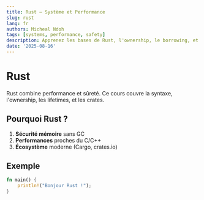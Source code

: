 ```yaml
---
title: Rust – Système et Performance
slug: rust
lang: fr
authors: Micheal Ndoh
tags: [systems, performance, safety]
description: Apprenez les bases de Rust, l'ownership, le borrowing, et la sécurité mémoire pour écrire des programmes performants.
date: '2025-08-16'
---
```


# Rust

Rust combine performance et sûreté. Ce cours couvre la syntaxe, l'ownership, les lifetimes, et les crates.

## Pourquoi Rust ?

1. **Sécurité mémoire** sans GC
2. **Performances** proches du C/C++
3. **Écosystème** moderne (Cargo, crates.io)

## Exemple

```rust
fn main() {
    println!("Bonjour Rust !");
}
``` 